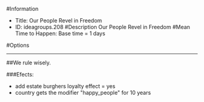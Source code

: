 #Information
 - Title: Our People Revel in Freedom
 - ID: ideagroups.208
#Description
Our People Revel in Freedom
#Mean Time to Happen:
Base time = 1 days

#Options

___
##We rule wisely.

###Efects:<ul><li>add estate burghers loyalty effect = yes</li><li>country gets the modifier "happy_people" for 10 years</li></ul>
